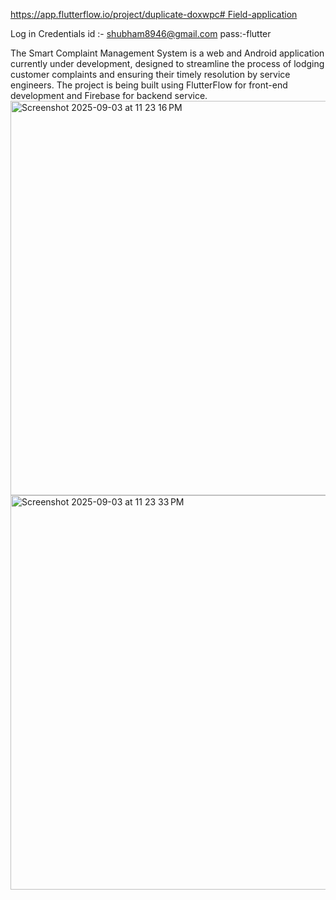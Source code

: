 [https://app.flutterflow.io/project/duplicate-doxwpc# Field-application](https://app.flutterflow.io/debug/yRgjjUxKwIhiXcL5k7GG)



Log in Credentials
id  :- shubham8946@gmail.com
pass:-flutter

The Smart Complaint Management System is a web and Android application currently under development, designed to streamline the process of lodging customer complaints and ensuring their timely resolution by service engineers. The project is being built using FlutterFlow for front-end development and Firebase for backend service.
<img width="763" height="631" alt="Screenshot 2025-09-03 at 11 23 16 PM" src="https://github.com/user-attachments/assets/2d680f60-1f21-4d96-be28-ecf4c76476e0" />
<img width="763" height="631" alt="Screenshot 2025-09-03 at 11 23 33 PM" src="https://github.com/user-attachments/assets/55902d5c-4703-46a3-84b4-07d48db38840" />
